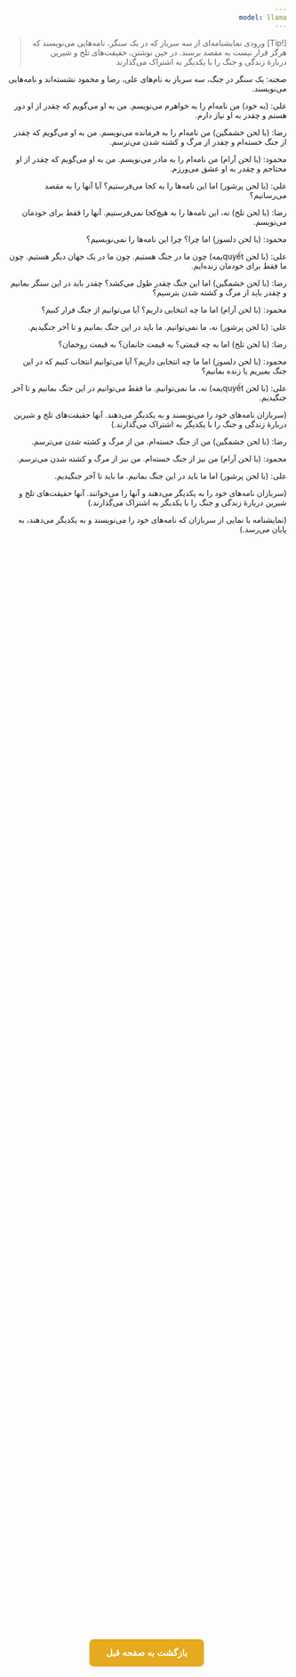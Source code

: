 ```yaml
---
model: llama
---
```


> [!Tip] ورودی
> نمایشنامه‌ای از سه سرباز که در یک سنگر، نامه‌هایی می‌نویسند که هرگز قرار نیست به مقصد برسند. در حین نوشتن، حقیقت‌های تلخ و شیرین دربارهٔ زندگی و جنگ را با یکدیگر به اشتراک می‌گذارند

صحنه: یک سنگر در جنگ، سه سرباز به نام‌های علی، رضا و محمود نشسته‌اند و نامه‌هایی می‌نویسند.

علی: (به خود) من نامه‌ام را به خواهرم می‌نویسم. من به او می‌گویم که چقدر از او دور هستم و چقدر به او نیاز دارم.

رضا: (با لحن خشمگین) من نامه‌ام را به فرمانده می‌نویسم. من به او می‌گویم که چقدر از جنگ خسته‌ام و چقدر از مرگ و کشته شدن می‌ترسم.

محمود: (با لحن آرام) من نامه‌ام را به مادر می‌نویسم. من به او می‌گویم که چقدر از او محتاجم و چقدر به او عشق می‌ورزم.

علی: (با لحن پرشور) اما این نامه‌ها را به کجا می‌فرستیم؟ آیا آنها را به مقصد می‌رسانیم؟

رضا: (با لحن تلخ) نه، این نامه‌ها را به هیچ‌کجا نمی‌فرستیم. آنها را فقط برای خودمان می‌نویسم.

محمود: (با لحن دلسوز) اما چرا؟ چرا این نامه‌ها را نمی‌نویسیم؟

علی: (با لحن quyếtیمه) چون ما در جنگ هستیم. چون ما در یک جهان دیگر هستیم. چون ما فقط برای خودمان زنده‌ایم.

رضا: (با لحن خشمگین) اما این جنگ چقدر طول می‌کشد؟ چقدر باید در این سنگر بمانیم و چقدر باید از مرگ و کشته شدن بترسیم؟

محمود: (با لحن آرام) اما ما چه انتخابی داریم؟ آیا می‌توانیم از جنگ فرار کنیم؟

علی: (با لحن پرشور) نه، ما نمی‌توانیم. ما باید در این جنگ بمانیم و تا آخر جنگیدیم.

رضا: (با لحن تلخ) اما به چه قیمتی؟ به قیمت جانمان؟ به قیمت روحمان؟

محمود: (با لحن دلسوز) اما ما چه انتخابی داریم؟ آیا می‌توانیم انتخاب کنیم که در این جنگ بمیریم یا زنده بمانیم؟

علی: (با لحن quyếtیمه) نه، ما نمی‌توانیم. ما فقط می‌توانیم در این جنگ بمانیم و تا آخر جنگیدیم.

(سربازان نامه‌های خود را می‌نویسند و به یکدیگر می‌دهند. آنها حقیقت‌های تلخ و شیرین دربارهٔ زندگی و جنگ را با یکدیگر به اشتراک می‌گذارند.)

رضا: (با لحن خشمگین) من از جنگ خسته‌ام. من از مرگ و کشته شدن می‌ترسم.

محمود: (با لحن آرام) من نیز از جنگ خسته‌ام. من نیز از مرگ و کشته شدن می‌ترسم.

علی: (با لحن پرشور) اما ما باید در این جنگ بمانیم. ما باید تا آخر جنگیدیم.

(سربازان نامه‌های خود را به یکدیگر می‌دهند و آنها را می‌خوانند. آنها حقیقت‌های تلخ و شیرین دربارهٔ زندگی و جنگ را با یکدیگر به اشتراک می‌گذارند.)

(نمایشنامه با نمایی از سربازان که نامه‌های خود را می‌نویسند و به یکدیگر می‌دهند، به پایان می‌رسد.)

<html dir="rtl" lang="fa"><head> <meta charset="UTF-8"> <style> .back-button { display: inline-block; padding: 15px 30px; background-color: rgb(229, 170, 31); color: white; text-decoration: none; border-radius: 8px; font-family: 'Vazirmatn', Tahoma, Geneva, Verdana, sans-serif; font-weight: bold; font-size: 16px; border: none; cursor: pointer; transition: background-color 0.3s ease; box-shadow: 0 2px 5px rgba(0,0,0,0.1); } .back-button:hover { background-color: rgb(205, 150, 25); box-shadow: 0 3px 8px rgba(0,0,0,0.2); } .button-container { display: flex; justify-content: center; align-items: center; height: 100vh; } </style></head><body> <div class="button-container"> <button class="back-button" onclick="window.history.back()" aria-label="بازگشت به صفحه قبل"> بازگشت به صفحه قبل </button> </div></body></html>

